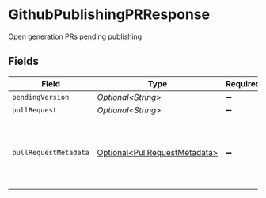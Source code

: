 # GithubPublishingPRResponse

Open generation PRs pending publishing


## Fields

| Field                                                                        | Type                                                                         | Required                                                                     | Description                                                                  |
| ---------------------------------------------------------------------------- | ---------------------------------------------------------------------------- | ---------------------------------------------------------------------------- | ---------------------------------------------------------------------------- |
| `pendingVersion`                                                             | *Optional\<String>*                                                          | :heavy_minus_sign:                                                           | N/A                                                                          |
| `pullRequest`                                                                | *Optional\<String>*                                                          | :heavy_minus_sign:                                                           | N/A                                                                          |
| `pullRequestMetadata`                                                        | [Optional\<PullRequestMetadata>](../../models/shared/PullRequestMetadata.md) | :heavy_minus_sign:                                                           | This can only be populated when the github app is installed for a repo       |
